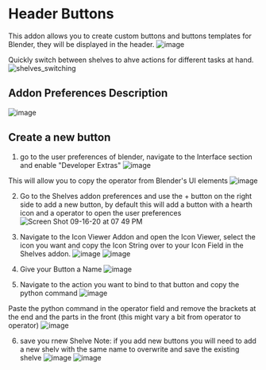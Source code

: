 # Header Buttons
This addon allows you to create custom buttons and buttons templates for Blender, they will be displayed in the header.
![image](https://user-images.githubusercontent.com/1472884/93373026-0cddea00-f855-11ea-9877-df3d3913d81a.png)


Quickly switch between shelves to ahve actions for different tasks at hand.
![shelves_switching](https://user-images.githubusercontent.com/1472884/93270182-d353a300-f7b0-11ea-9d6b-9a25267c1ef2.gif)

## Addon Preferences Description
![image](https://user-images.githubusercontent.com/1472884/93374529-1e27f600-f857-11ea-9a2a-18437e385f89.png)



## Create a new button
1. go to the user preferences of blender, navigate to the Interface section and enable "Developer Extras"
![image](https://user-images.githubusercontent.com/1472884/93373229-5a5a5700-f855-11ea-917d-526707c86f64.png)

This will allow you to copy the operator from Blender's UI elements
![image](https://user-images.githubusercontent.com/1472884/93373392-8d9ce600-f855-11ea-87f8-fe52faf7cc39.png)


2. Go to the Shelves addon preferences and use the + button on the right side to add a new button, by default this will add a button with a hearth icon and a operator to open the user preferences
![Screen Shot 09-16-20 at 07 49 PM](https://user-images.githubusercontent.com/1472884/93373704-ff752f80-f855-11ea-810a-d128ed605632.PNG)

3. Navigate to the Icon Viewer Addon and open the Icon Viewer, select the icon you want and copy the Icon String over to your Icon Field in the Shelves addon.
![image](https://user-images.githubusercontent.com/1472884/93374820-8d9de580-f857-11ea-9458-0dcde4d527f5.png)
![image](https://user-images.githubusercontent.com/1472884/93374990-cccc3680-f857-11ea-8d1d-e24b93a706d0.png)

4. Give your Button a Name
![image](https://user-images.githubusercontent.com/1472884/93375278-3ba98f80-f858-11ea-8801-fbfbf8f9c1e3.png)


5. Navigate to the action you want to bind to that button and copy the python command
![image](https://user-images.githubusercontent.com/1472884/93376337-baeb9300-f859-11ea-9296-4b2fe5635fe4.png)

Paste the python command in the operator field and remove the brackets at the end and the parts in the front (this might vary a bit from operator to operator)
![image](https://user-images.githubusercontent.com/1472884/93377132-ea4ecf80-f85a-11ea-80b3-523dfa0b226e.png)

6. save you rnew Shelve 
Note: if you add new buttons you will need to add a new shelv with the same name to overwrite and save the existing shelve
![image](https://user-images.githubusercontent.com/1472884/93377610-87aa0380-f85b-11ea-99ee-bbf7b4ed2e5b.png)
![image](https://user-images.githubusercontent.com/1472884/93378096-3c442500-f85c-11ea-8068-447c9b7aec86.png)







